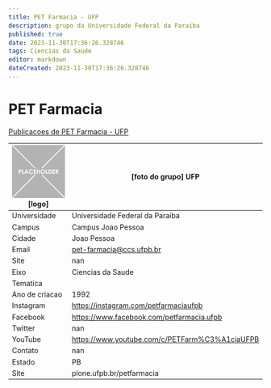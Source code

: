 ```yaml
---
title: PET Farmacia - UFP
description: grupo da Universidade Federal da Paraiba
published: true
date: 2023-11-30T17:36:26.328746
tags: Ciencias da Saude
editor: markdown
dateCreated: 2023-11-30T17:36:26.328746
---
```


# PET Farmacia

[Publicacoes de PET Farmacia - UFP](/atividade/163PETFarmaciaUFP/feed.md)

| ![placeholder.png](/placeholder.png) [logo] | [foto do grupo] UFP         |
| ------------------------------------------- | ------------------------------------------------- |
| Universidade                                | Universidade Federal da Paraiba      |
| Campus                                      | Campus Joao Pessoa            |
| Cidade                                      | Joao Pessoa             |
| Email                                       | pet-farmacia@ccs.ufpb.br             |
| Site                                        | nan              |
| Eixo                                        | Ciencias da Saude              |
| Tematica                                    |           |
| Ano de criacao                              | 1992        |
| Instagram                                   | https://instagram.com/petfarmaciaufpb         |
| Facebook                                    | https://www.facebook.com/petfarmacia.ufpb          |
| Twitter                                     | nan           |
| YouTube                                     | https://www.youtube.com/c/PETFarm%C3%A1ciaUFPB           |
| Contato                                     | nan         |
| Estado                                      |  PB            |
| Site                                        | plone.ufpb.br/petfarmacia |
